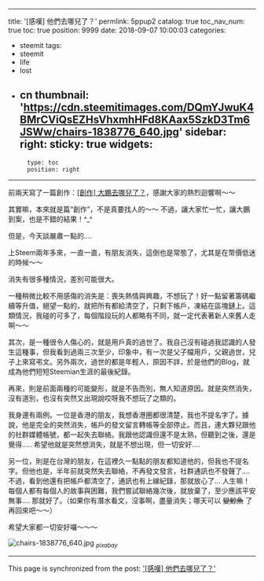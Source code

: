 
---
title: '[感嘆] 他們去哪兒了？'
permlink: 5ppup2
catalog: true
toc_nav_num: true
toc: true
position: 9999
date: 2018-09-07 10:00:03
categories:
- steemit
tags:
- steemit
- life
- lost
- cn
thumbnail: 'https://cdn.steemitimages.com/DQmYJwuK4BMrCViQsEZHsVhxmhHFd8KAax5SzkD3Tm6JSWw/chairs-1838776_640.jpg'
sidebar:
    right:
        sticky: true
widgets:
    -
        type: toc
        position: right
---


前兩天寫了一篇創作：[[創作] 大鵬去哪兒了？](https://steemit.com/creation/@deanliu/hsyha)，感謝大家的熱烈迴響啊～～

其實嘛，本來就是篇“創作”，不是真要找人的～～ 不過，讓大家忙一忙，讓大鵬到案，也是不錯的結果！^_^

但是，今天談嚴肅一點的.... 

上Steem兩年多來，一直一直，有朋友消失，這倒也是常態了，尤其是在幣價低迷的時候～～

消失有很多種情況，差別可能很大。

一種稍微比較不用感傷的消失是：喪失熱情與興趣，不想玩了！好一點留著籌碼繼續等升值，絕望一點的，就把所有都給清空了，只剩下帳戶，凍結在區塊鏈上。這類情況，我碰的可多了，每個階段玩的人都略有不同，就一定代表著新人來舊人走啊～～

其次，是一種很令人傷心的，就是用戶真的過世了。我自己沒有碰過我認識的人發生這種事，但我看到過兩三次至少，印象中，有一次是父子檔用戶，父親過世，兒子上來寫弔文。另外兩次，過世的都是年輕人，原因不詳，於是他們的Blog，就成為他們短短Steemian生涯的最後紀錄。

再來，則是前面兩種的可能變形，就是不告而別，無人知道原因。就是突然消失，沒有道別，也沒有突然又出現說哎呀我不想玩了之類的。

我身邊有兩例。一位是香港的朋友，我想香港圈都很清楚，我也不提名字了。據說，他是完全的突然消失，帳戶的發文留言轉帳等全部停止。而且，連大夥兒跟他的社群媒體帳號，都一起失去聯絡。我跟他認識但還不是太熟，但聽到之後，還是覺得.....  希望他就是突然想消失，就是不想出現，但一切安好....

另一位，則是在台灣的朋友，在這裡久一點點的朋友都知道他的，但我也不提名字。但他也是，半年前就突然失去聯絡，不再發文發言，社群通訊也不發聲了.... 不過，看到他還有把帳戶都清空了，通訊也有上線紀錄，那就放心了... 人生嘛！每個人都有每個人的故事與困難，我們嘗試聯絡幾次後，就放棄了，至少應該平安無事.... 那就好了。（如果你有潛水看文，沒事啊，盡量消失；哪天可以 <del>變鯨魚</del> 了再回來吧～～）

希望大家都一切安好囉～～～

![chairs-1838776_640.jpg](https://cdn.steemitimages.com/DQmYJwuK4BMrCViQsEZHsVhxmhHFd8KAax5SzkD3Tm6JSWw/chairs-1838776_640.jpg)
<sub>*pixabay*</sub>

- - -

This page is synchronized from the post: ['[感嘆] 他們去哪兒了？'](https://steemit.com/@deanliu/5ppup2)
